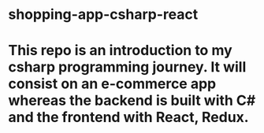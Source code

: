 # shopping-app-csharp-react
# This repo is an introduction to my csharp programming journey. It will consist on an e-commerce app whereas the backend is built with C# and the frontend with React, Redux.
